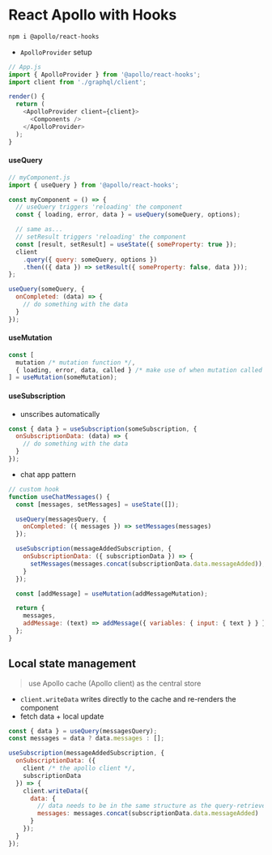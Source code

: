 # React Apollo with Hooks

```bash
npm i @apollo/react-hooks
```

- `ApolloProvider` setup

```js
// App.js
import { ApolloProvider } from '@apollo/react-hooks';
import client from './graphql/client';

render() {
  return (
    <ApolloProvider client={client}>
      <Components />
    </ApolloProvider>
  );
}
```

#### useQuery

```js
// myComponent.js
import { useQuery } from '@apollo/react-hooks';

const myComponent = () => {
  // useQuery triggers 'reloading' the component
  const { loading, error, data } = useQuery(someQuery, options);

  // same as...
  // setResult triggers 'reloading' the component
  const [result, setResult] = useState({ someProperty: true });
  client
    .query({ query: someQuery, options })
    .then(({ data }) => setResult({ someProperty: false, data }));
};
```

```js
useQuery(someQuery, {
  onCompleted: (data) => {
    // do something with the data
  }
});
```

#### useMutation

```js
const [
  mutation /* mutation function */,
  { loading, error, data, called } /* make use of when mutation called */
] = useMutation(someMutation);
```

#### useSubscription

- unscribes automatically

```js
const { data } = useSubscription(someSubscription, {
  onSubscriptionData: (data) => {
    // do something with the data
  }
});
```

- chat app pattern

```js
// custom hook
function useChatMessages() {
  const [messages, setMessages] = useState([]);

  useQuery(messagesQuery, {
    onCompleted: ({ messages }) => setMessages(messages)
  });

  useSubscription(messageAddedSubscription, {
    onSubscriptionData: ({ subscriptionData }) => {
      setMessages(messages.concat(subscriptionData.data.messageAdded));
    }
  });

  const [addMessage] = useMutation(addMessageMutation);

  return {
    messages,
    addMessage: (text) => addMessage({ variables: { input: { text } } })
  };
}
```

## Local state management

> use Apollo cache (Apollo client) as the central store

- `client.writeData` writes directly to the cache and re-renders the component
- fetch data + local update

```js
const { data } = useQuery(messagesQuery);
const messages = data ? data.messages : [];

useSubscription(messageAddedSubscription, {
  onSubscriptionData: ({
    client /* the apollo client */,
    subscriptionData
  }) => {
    client.writeData({
      data: {
        // data needs to be in the same structure as the query-retrieved data
        messages: messages.concat(subscriptionData.data.messageAdded)
      }
    });
  }
});
```
